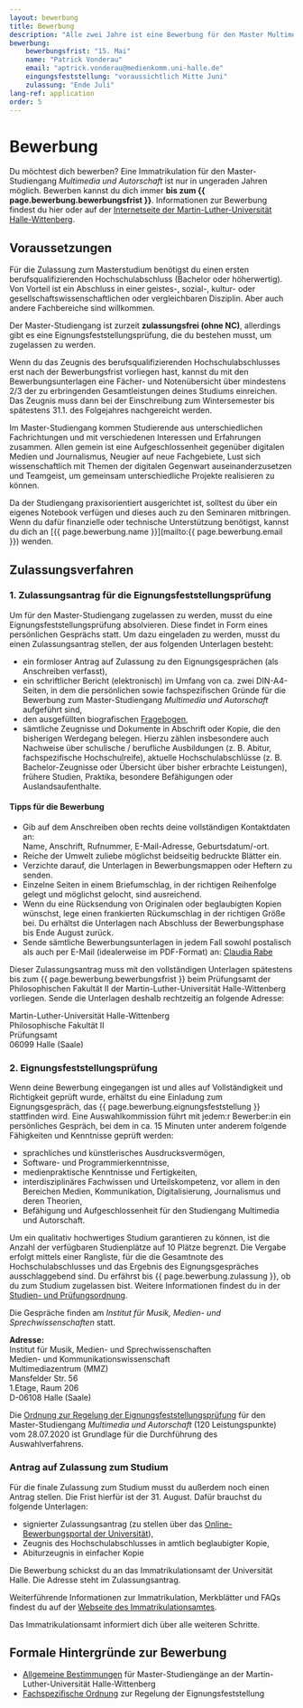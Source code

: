```yaml
---
layout: bewerbung
title: Bewerbung
description: "Alle zwei Jahre ist eine Bewerbung für den Master Multimedia und Autorschaft möglich. Die nächste Bewerbungsfrist ist der 15. Mai 2023. Mehr zum Bewerbungsverfahren hier."
bewerbung:
    bewerbungsfrist: "15. Mai"
    name: "Patrick Vonderau"
    email: "aptrick.vonderau@medienkomm.uni-halle.de"
    eingungsfeststellung: "voraussichtlich Mitte Juni"
    zulassung: "Ende Juli"
lang-ref: application
order: 5
---
```


# Bewerbung

Du möchtest dich bewerben? Eine Immatrikulation für den Master-Studiengang _Multimedia und Autorschaft_ ist nur in ungeraden Jahren möglich. Bewerben kannst du dich immer **bis zum {{ page.bewerbung.bewerbungsfrist }}**. Informationen zur Bewerbung findest du hier oder auf der [Internetseite der Martin-Luther-Universität Halle-Wittenberg](https://studienangebot.uni-halle.de/multimedia-und-autorschaft-master-120).

## Voraussetzungen

Für die Zulassung zum Masterstudium benötigst du einen ersten berufsqualifizierenden Hochschulabschluss (Bachelor oder höherwertig). Von Vorteil ist ein Abschluss in einer geistes-, sozial-, kultur- oder gesellschaftswissenschaftlichen oder vergleichbaren Disziplin. Aber auch andere Fachbereiche sind willkommen.

Der Master-Studiengang ist zurzeit **zulassungsfrei (ohne NC)**, allerdings gibt es eine Eignungsfeststellungsprüfung, die du bestehen musst, um zugelassen zu werden.

Wenn du das Zeugnis des berufsqualifizierenden Hochschulabschlusses erst nach der Bewerbungsfrist vorliegen hast, kannst du mit den Bewerbungsunterlagen eine Fächer- und Notenübersicht über mindestens 2/3 der zu erbringenden Gesamtleistungen deines Studiums einreichen. Das Zeugnis muss dann bei der Einschreibung zum Wintersemester bis spätestens 31.1. des Folgejahres nachgereicht werden.

Im Master-Studiengang kommen Studierende aus unterschiedlichen Fachrichtungen und mit verschiedenen Interessen und Erfahrungen zusammen. Allen gemein ist eine Aufgeschlossenheit gegenüber digitalen Medien und Journalismus, Neugier auf neue Fachgebiete, Lust sich wissenschaftlich mit Themen der digitalen Gegenwart auseinanderzusetzen und Teamgeist, um gemeinsam unterschiedliche Projekte realisieren zu können. 

Da der Studiengang praxisorientiert ausgerichtet ist, solltest du über ein eigenes Notebook verfügen und dieses auch zu den Seminaren mitbringen. Wenn du dafür finanzielle oder technische Unterstützung benötigst, kannst du dich an [{{ page.bewerbung.name }}](mailto:{{ page.bewerbung.email }}) wenden.
 
## Zulassungsverfahren

### 1. Zulassungsantrag für die Eignungsfeststellungsprüfung

Um für den Master-Studiengang zugelassen zu werden, musst du eine Eignungsfeststellungsprüfung absolvieren. Diese findet in Form eines persönlichen Gesprächs statt. Um dazu eingeladen  zu werden, musst du einen Zulassungsantrag stellen, der aus folgenden Unterlagen besteht:

- ein formloser Antrag auf Zulassung zu den Eignungsgesprächen (als Anschreiben verfasst),
- ein schriftlicher Bericht (elektronisch) im Umfang von ca. zwei DIN-A4-Seiten, in dem die persönlichen sowie fachspezifischen Gründe für die Bewerbung zum Master-Studiengang _Multimedia und Autorschaft_ aufgeführt sind,
- den ausgefüllten biografischen [Fragebogen](https://www.verwaltung.uni-halle.de/KANZLER/ZGST/ABL/2020/20_11_10.pdf),
- sämtliche Zeugnisse und Dokumente in Abschrift oder Kopie, die den bisherigen Werdegang belegen. Hierzu zählen insbesondere auch Nachweise über schulische / berufliche Ausbildungen (z. B. Abitur, fachspezifische Hochschulreife), aktuelle Hochschulabschlüsse (z. B. Bachelor-Zeugnisse oder Übersicht über bisher erbrachte Leistungen), frühere Studien, Praktika, besondere Befähigungen oder Auslandsaufenthalte.

#### Tipps für die Bewerbung

- Gib auf dem Anschreiben oben rechts deine vollständigen Kontaktdaten an:  
Name, Anschrift, Rufnummer, E-Mail-Adresse, Geburtsdatum/-ort.
- Reiche der Umwelt zuliebe möglichst beidseitig bedruckte Blätter ein.
- Verzichte darauf, die Unterlagen in Bewerbungsmappen oder Heftern zu senden. 
- Einzelne Seiten in einem Briefumschlag, in der richtigen Reihenfolge gelegt und möglichst gelocht, sind ausreichend.
- Wenn du eine Rücksendung von Originalen oder beglaubigten Kopien wünschst, lege einen frankierten Rückumschlag in der richtigen Größe bei. Du erhältst die Unterlagen nach Abschluss der Bewerbungsphase bis Ende August zurück.
- Sende sämtliche Bewerbungsunterlagen in jedem Fall sowohl postalisch als auch per E-Mail (idealerweise im PDF-Format) an: [Claudia Rabe](mailto:claudia.rabe@medienkomm.uni-halle.de)

Dieser Zulassungsantrag muss mit den vollständigen Unterlagen spätestens bis zum {{ page.bewerbung.bewerbungsfrist }} beim Prüfungsamt der Philosophischen Fakultät II der Martin-Luther-Universität Halle-Wittenberg vorliegen. Sende die Unterlagen deshalb rechtzeitig an folgende Adresse:

Martin-Luther-Universität Halle-Wittenberg  
Philosophische Fakultät II  
Prüfungsamt  
06099 Halle (Saale)

### 2. Eignungsfeststellungsprüfung
Wenn deine Bewerbung eingegangen ist und alles auf Vollständigkeit und Richtigkeit geprüft wurde, erhältst du eine Einladung zum Eignungsgespräch, das {{ page.bewerbung.eignungsfeststellung }} stattfinden wird. Eine Auswahlkommission führt mit jedem:r Bewerber:in ein persönliches Gespräch, bei dem in ca. 15 Minuten unter anderem folgende Fähigkeiten und Kenntnisse geprüft werden:

- sprachliches und künstlerisches Ausdrucksvermögen,
- Software- und Programmierkenntnisse,
- medienpraktische Kenntnisse und Fertigkeiten,
- interdisziplinäres Fachwissen und Urteilskompetenz, vor allem in den Bereichen Medien, Kommunikation, Digitalisierung, Journalismus und deren Theorien, 
- Befähigung und Aufgeschlossenheit für den Studiengang Multimedia und Autorschaft.

Um ein qualitativ hochwertiges Studium garantieren zu können, ist die Anzahl der verfügbaren Studienplätze auf 10 Plätze begrenzt. Die Vergabe erfolgt mittels einer Rangliste, für die die Gesamtnote des Hochschulabschlusses und das Ergebnis des Eignungsgespräches ausschlaggebend sind. Du erfährst bis {{ page.bewerbung.zulassung }}, ob du zum Studium zugelassen bist. Weitere Informationen findest du in der [Studien- und Prüfungsordnung](https://www.verwaltung.uni-halle.de/KANZLER/ZGST/ABL/2020/20_11_09.pdf).

Die Gespräche finden am _Institut für Musik, Medien- und Sprechwissenschaften_ statt.

**Adresse:**  
Institut für Musik, Medien- und Sprechwissenschaften  
Medien- und Kommunikationswissenschaft  
Multimediazentrum (MMZ)  
Mansfelder Str. 56  
1.Etage, Raum 206  
D-06108 Halle (Saale)  

Die [Ordnung zur Regelung der Eignungsfeststellungsprüfung](https://www.verwaltung.uni-halle.de/KANZLER/ZGST/ABL/2020/20_11_10.pdf) für den Master-Studiengang _Multimedia und Autorschaft_ (120 Leistungspunkte) vom 28.07.2020 ist Grundlage für die Durchführung des Auswahlverfahrens.

### Antrag auf Zulassung zum Studium

Für die finale Zulassung zum Studium musst du außerdem noch einen Antrag stellen. Die Frist hierfür ist der 31. August. Dafür brauchst du folgende Unterlagen:

- signierter Zulassungsantrag (zu stellen über das [Online-Bewerbungsportal der Universität](https://immaamt.verwaltung.uni-halle.de/bewerbung/)),
- Zeugnis des Hochschulabschlusses in amtlich beglaubigter Kopie,
- Abiturzeugnis in einfacher Kopie

Die Bewerbung schickst du an das Immatrikulationsamt der Universität Halle. Die Adresse steht im Zulassungsantrag.

Weiterführende Informationen zur Immatrikulation, Merkblätter und FAQs findest du auf der [Webseite des Immatrikulationsamtes](https://immaamt.verwaltung.uni-halle.de/).

Das Immatrikulationsamt informiert dich über alle weiteren Schritte.
 
## Formale Hintergründe zur Bewerbung
- [Allgemeine Bestimmungen](https://studium.verwaltung.uni-halle.de/ref1.4/pruefungsordnungen/) für Master-Studiengänge an der Martin-Luther-Universität Halle-Wittenberg
- [Fachspezifische Ordnung](https://www.verwaltung.uni-halle.de/KANZLER/ZGST/ABL/2020/20_11_10.pdf) zur Regelung der Eignungsfeststellung

